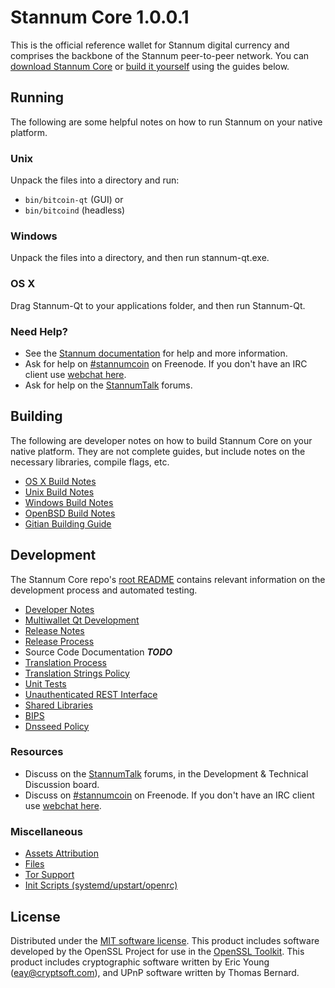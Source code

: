 Stannum Core 1.0.0.1
=====================

This is the official reference wallet for Stannum digital currency and comprises the backbone of the Stannum peer-to-peer network. You can [download Stannum Core](https://www.stannum.org/downloads/) or [build it yourself](#building) using the guides below.

Running
---------------------
The following are some helpful notes on how to run Stannum on your native platform.

### Unix

Unpack the files into a directory and run:

- `bin/bitcoin-qt` (GUI) or
- `bin/bitcoind` (headless)

### Windows

Unpack the files into a directory, and then run stannum-qt.exe.

### OS X

Drag Stannum-Qt to your applications folder, and then run Stannum-Qt.

### Need Help?

* See the [Stannum documentation](https://stannumcoin.atlassian.net/wiki/display/DOC)
for help and more information.
* Ask for help on [#stannumcoin](http://webchat.freenode.net?channels=stannumcoin) on Freenode. If you don't have an IRC client use [webchat here](http://webchat.freenode.net?channels=stannumcoin).
* Ask for help on the [StannumTalk](https://stannumtalk.org/) forums.

Building
---------------------
The following are developer notes on how to build Stannum Core on your native platform. They are not complete guides, but include notes on the necessary libraries, compile flags, etc.

- [OS X Build Notes](build-osx.md)
- [Unix Build Notes](build-unix.md)
- [Windows Build Notes](build-windows.md)
- [OpenBSD Build Notes](build-openbsd.md)
- [Gitian Building Guide](gitian-building.md)

Development
---------------------
The Stannum Core repo's [root README](/README.md) contains relevant information on the development process and automated testing.

- [Developer Notes](developer-notes.md)
- [Multiwallet Qt Development](multiwallet-qt.md)
- [Release Notes](release-notes.md)
- [Release Process](release-process.md)
- Source Code Documentation ***TODO***
- [Translation Process](translation_process.md)
- [Translation Strings Policy](translation_strings_policy.md)
- [Unit Tests](unit-tests.md)
- [Unauthenticated REST Interface](REST-interface.md)
- [Shared Libraries](shared-libraries.md)
- [BIPS](bips.md)
- [Dnsseed Policy](dnsseed-policy.md)

### Resources
* Discuss on the [StannumTalk](https://stannumtalk.org/) forums, in the Development & Technical Discussion board.
* Discuss on [#stannumcoin](http://webchat.freenode.net/?channels=stannumcoin) on Freenode. If you don't have an IRC client use [webchat here](http://webchat.freenode.net/?channels=stannumcoin).

### Miscellaneous
- [Assets Attribution](assets-attribution.md)
- [Files](files.md)
- [Tor Support](tor.md)
- [Init Scripts (systemd/upstart/openrc)](init.md)

License
---------------------
Distributed under the [MIT software license](http://www.opensource.org/licenses/mit-license.php).
This product includes software developed by the OpenSSL Project for use in the [OpenSSL Toolkit](https://www.openssl.org/). This product includes
cryptographic software written by Eric Young ([eay@cryptsoft.com](mailto:eay@cryptsoft.com)), and UPnP software written by Thomas Bernard.
